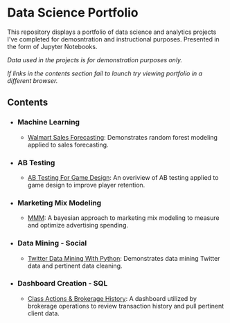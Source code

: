 # Data Science Portfolio
This repository displays a portfolio of data science and analytics projects I've completed for demosntration and instructional purposes. Presented in the form of Jupyter Notebooks.

_Data used in the projects is for demonstration purposes only._

_If links in the contents section fail to launch try viewing portfolio in a different browser._

## Contents
- ### Machine Learning	
	- [Walmart Sales Forecasting](https://github.com/Aidan-B-Kennedy/Data-Science-Portfolio/blob/master/Walmart%20Forecasting.ipynb): Demonstrates random forest modeling applied to sales forecasting. 
- ### AB Testing 
	- [AB Testing For Game Design](https://github.com/Aidan-B-Kennedy/Data-Science-Portfolio/blob/master/AB%20Testing.ipynb): An overiview of AB testing applied to game design to improve player retention. 
- ### Marketing Mix Modeling 
	- [MMM](https://github.com/Aidan-B-Kennedy/Data-Science-Portfolio/tree/master/Marketing%20Mix%20Modeling): A bayesian approach to marketing mix modeling to measure and optimize advertising spending. 
- ### Data Mining - Social
	- [Twitter Data Mining With Python](https://github.com/Aidan-B-Kennedy/Data-Science-Portfolio/blob/master/Twitter%20Data%20Mining%20With%20Python.ipynb): Demonstrates data mining Twitter data and pertinent data cleaning. 
- ### Dashboard Creation - SQL
	- [Class Actions & Brokerage History](https://github.com/Aidan-B-Kennedy/Data-Science-Portfolio/blob/master/Class%20Actions%20%26%20Brokerage%20History.ipynb): A dashboard utilized by brokerage operations to review transaction history and pull pertinent client data.
